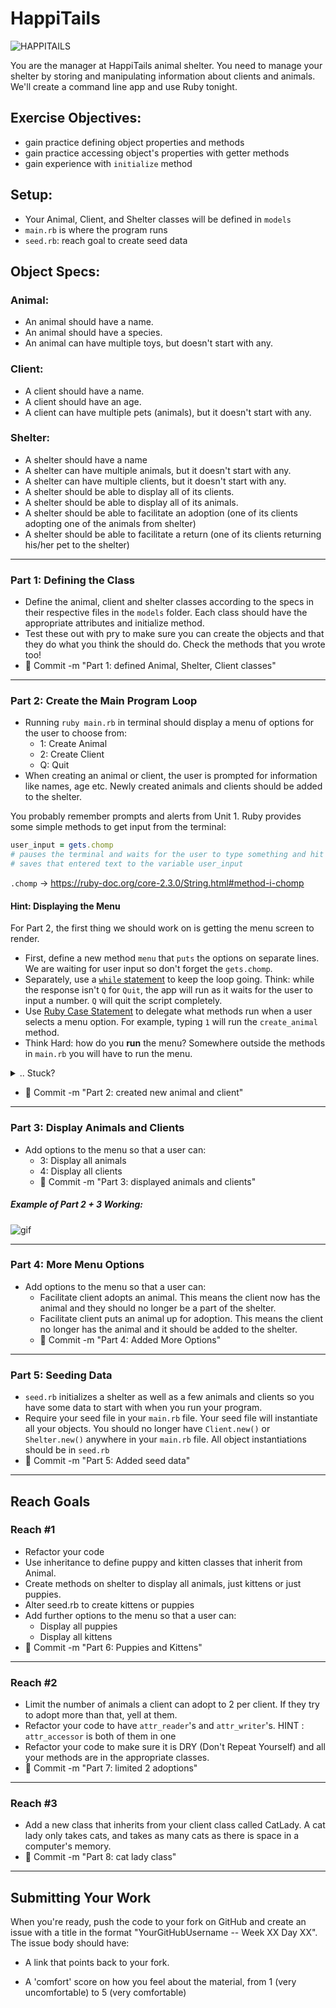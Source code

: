 # HappiTails

![HAPPITAILS](http://www.htpet.net/i/Logo.jpg)

 You are the manager at HappiTails animal shelter. You need to manage your shelter by storing and manipulating information about clients and animals. We'll create a command line app and use Ruby tonight.

## Exercise Objectives:

* gain practice defining object properties and methods
* gain practice accessing object's properties with getter methods
* gain experience with `initialize` method

## Setup:

- Your Animal, Client, and Shelter classes will be defined in `models`
- `main.rb` is where the program runs
- `seed.rb`: reach goal to create seed data

## Object Specs:

### Animal:

- An animal should have a name.
- An animal should have a species.
- An animal can have multiple toys, but doesn't start with any.

### Client:

- A client should have a name.
- A client should have an age.
- A client can have multiple pets (animals), but it doesn't start with any.

### Shelter:

- A shelter should have a name
- A shelter can have multiple animals, but it doesn't start with any.
- A shelter can have multiple clients, but it doesn't start with any.
- A shelter should be able to display all of its clients.
- A shelter should be able to display all of its animals.
- A shelter should be able to facilitate an adoption (one of its clients adopting one of the animals from shelter)
- A shelter should be able to facilitate a return (one of its clients returning his/her pet to the shelter)

<hr>

### Part 1: Defining the Class

- Define the animal, client and shelter classes according to the specs in their respective files in the `models` folder. Each class should have the appropriate attributes and initialize method.
- Test these out with pry to make sure you can create the objects and that they do what you think the should do. Check the methods that you wrote too!
- :dart: Commit -m "Part 1: defined Animal, Shelter, Client classes"

<hr>

### Part 2: Create the Main Program Loop

- Running `ruby main.rb` in terminal should display a menu of options for the user to choose from:
	- 1: Create Animal
	- 2: Create Client
	- Q: Quit
- When creating an animal or client, the user is prompted for information like names, age etc. Newly created animals and clients should be added to the shelter.

You probably remember prompts and alerts from Unit 1. Ruby provides some simple methods to get input from the terminal:

```ruby
user_input = gets.chomp
# pauses the terminal and waits for the user to type something and hit encounter
# saves that entered text to the variable user_input
```

`.chomp` -> https://ruby-doc.org/core-2.3.0/String.html#method-i-chomp

#### Hint: Displaying the Menu

For Part 2, the first thing we should work on is getting the menu screen to render.

- First, define a new method `menu` that `puts` the options on separate lines. We are waiting for user input so don't forget the `gets.chomp`.
- Separately, use a [`while` statement](https://www.tutorialspoint.com/ruby/ruby_loops.htm)  to keep the loop going. Think: while the response isn't `Q` for `Quit`, the app will run as it waits for the user to input a number. `Q` will quit the script completely.
- Use [Ruby Case Statement](http://www.skorks.com/2009/08/how-a-ruby-case-statement-works-and-what-you-can-do-with-it/) to delegate what methods run when a user selects a menu option. For example, typing `1` will run the `create_animal` method.
- Think Hard: how do you **run** the menu? Somewhere outside the methods in `main.rb` you will have to run the menu.

<details><summary>.. Stuck?</summary>
`main.rb` should have the following methods:
  - `menu`: lists all the options, listens for user input.
  - `while statement`: not technically a defined method, but this controls which method runs after a user inputs a number.
  - `create_animal`: Gets information from the user like animal name, species, and toys. Creates a new animal.
  - `create_client`: Gets information from the user like client name and age. Creates a new client.

  - How to run the menu? Since the `menu` method only displays options and waits for user input, we can save that user input in another variable: `response = menu`. Try that out after the menu. Voila!
  - The while statement is dependent on the response, so write a `case` for the response. Think: when `1`, fire the `create_animal` function.
</details>

- :dart: Commit -m "Part 2: created new animal and client"
<hr>

### Part 3: Display Animals and Clients

- Add options to the menu so that a user can:
	- 3: Display all animals
	- 4: Display all clients
  - :dart: Commit -m "Part 3: displayed animals and clients"

##### Example of Part 2 + 3 Working:
  ![gif](images/happytails.gif)

<hr>

### Part 4: More Menu Options

- Add options to the menu so that a user can:
	- Facilitate client adopts an animal. This means the client now has the animal and they should no longer be a part of the shelter.
	- Facilitate client puts an animal up for adoption. This means the client no longer has the animal and it should be added to the shelter.
  - :dart: Commit -m "Part 4: Added More Options"

<hr>

### Part 5: Seeding Data

- `seed.rb` initializes a shelter as well as a few animals and clients so you have some data to start with when you run your program.
- Require your seed file in your `main.rb` file. Your seed file will instantiate all your objects. You should no longer have `Client.new()` or `Shelter.new()` anywhere in your `main.rb` file. All object instantiations should be in `seed.rb`
- :dart: Commit -m "Part 5: Added seed data"

<hr>

## Reach Goals

### Reach #1
- Refactor your code
- Use inheritance to define puppy and kitten classes that inherit from Animal.
- Create methods on shelter to display all animals, just kittens or just puppies.
- Alter seed.rb to create kittens or puppies
- Add further options to the menu so that a user can:
	- Display all puppies
	- Display all kittens
- :dart: Commit -m "Part 6: Puppies and Kittens"

<hr>

### Reach #2
- Limit the number of animals a client can adopt to 2 per client. If they try to adopt more than that, yell at them.
- Refactor your code to have `attr_reader`'s and `attr_writer`'s. HINT : `attr_accessor` is both of them in one
- Refactor your code to make sure it is DRY (Don't Repeat Yourself) and all your methods are in the appropriate classes.
- :dart: Commit -m "Part 7: limited 2 adoptions"

<hr>

### Reach #3

- Add a new class that inherits from your client class called CatLady. A cat lady only takes cats, and takes as many cats as there is space in a computer's memory.
- :dart: Commit -m "Part 8: cat lady class"

<hr>

## Submitting Your Work

When you're ready, push the code to your fork on GitHub and create an issue with
a title in the format "YourGitHubUsername -- Week XX Day XX".
The issue body should have:

-   A link that points back to your fork.

-   A 'comfort' score on how you feel about the material, from 1 (very
    uncomfortable) to 5 (very comfortable)
